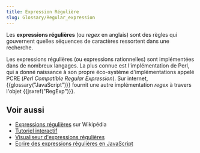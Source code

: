 ```yaml
---
title: Expression Régulière
slug: Glossary/Regular_expression
---
```


Les **expressions régulières** (ou _regex_ en anglais) sont des règles qui gouvernent quelles séquences de caractères ressortent dans une recherche.

Les expressions régulières (ou expressions rationnelles) sont implémentées dans de nombreux langages. La plus connue est l'implémentation de Perl, qui a donné naissance à son propre éco-système d'implémentations appelé PCRE (_Perl Compatible Regular Expression_). Sur internet, {{glossary("JavaScript")}} fournit une autre implémentation _regex_ à travers l'objet {{jsxref("RegExp")}}.

## Voir aussi

- [Expressions régulières](https://fr.wikipedia.org/wiki/Expression_régulière) sur Wikipédia
- [Tutoriel interactif](http://regexone.com/)
- [Visualiseur d'expressions régulières](http://regexper.com/)
- [Ecrire des expressions régulières en JavaScript](/fr/docs/Web/JavaScript/Guide/Expressions_régulières)
